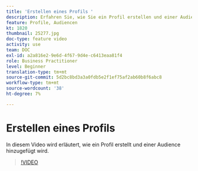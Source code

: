 ```yaml
---
title: 'Erstellen eines Profils '
description: Erfahren Sie, wie Sie ein Profil erstellen und einer Audience hinzufügen.
feature: Profile, Audiencen
kt: 1820
thumbnail: 25277.jpg
doc-type: feature video
activity: use
team: DOC
exl-id: a2a816e2-9e6d-4f67-9d4e-c6413eaa81f4
role: Business Practitioner
level: Beginner
translation-type: tm+mt
source-git-commit: 5d2bc8bd3a3a0fdb5e2f1ef75af2ab60b8f6abc8
workflow-type: tm+mt
source-wordcount: '38'
ht-degree: 7%

---
```


# Erstellen eines Profils

In diesem Video wird erläutert, wie ein Profil erstellt und einer Audience hinzugefügt wird.

>[!VIDEO](https://video.tv.adobe.com/v/25277/?quality=12)
